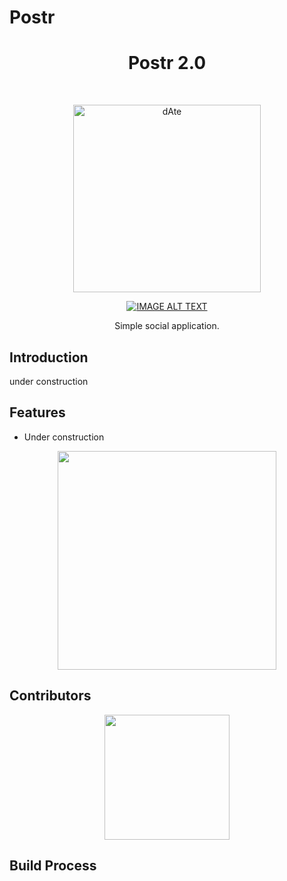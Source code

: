 # Postr

<h1 align="center"> Postr 2.0 </h1> <br>
<p align="center">
  <a href="https://gitpoint.co/">
    <img alt="dAte" title="dAte" src="https://i.imgur.com/JiCtsAJ.png" width="300">
  </a>
</p>

<div align="center">
  <a href="https://youtu.be/VJ78dwEXX9w"><img src="https://youtu.be/VJ78dwEXX9w" alt="IMAGE ALT TEXT"></a>
</div>

<p align="center">
  Simple social application.
</p>

## Introduction

under construction


## Features

* Under construction

<p align="center">
  <img src = "https://i.imgur.com/W3kRNTb.png" width=350>
</p>

## Contributors
<p align="center">
   <img src = "https://i.imgur.com/J5ctv0K.jpg" width=200>
</p>
                                                

## Build Process

